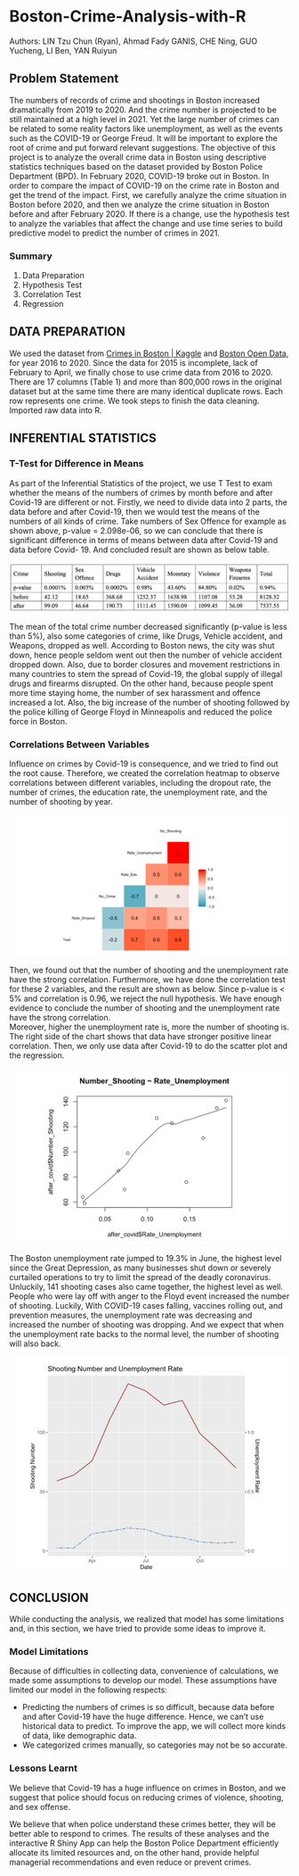 # Boston-Crime-Analysis-with-R

Authors: LIN Tzu Chun (Ryan), Ahmad Fady GANIS, CHE Ning, GUO Yucheng, LI Ben, YAN Ruiyun

## Problem Statement

The numbers of records of crime and shootings in Boston increased dramatically from 2019 to 2020. And the crime number is projected to be still maintained at a high level in 2021. Yet the large number of crimes can be related to some reality factors like unemployment, as well as the events such as the COVID-19 or George Freud. It will be important to explore the root of crime and put forward relevant suggestions. The objective of this project is to analyze the overall crime data in Boston using descriptive statistics techniques based on the dataset provided by Boston Police Department (BPD). In February 2020, COVID-19 broke out in Boston. In order to compare the impact of COVID-19 on the crime rate in Boston and get the trend of the impact. First, we carefully analyze the crime situation in Boston before 2020, and then we analyze the crime situation in Boston before and after February 2020. If there is a change, use the hypothesis test to analyze the variables that affect the change and use time series to build predictive model to predict the number of crimes in 2021.

### Summary
1. Data Preparation
2. Hypothesis Test
3. Correlation Test
4. Regression

## DATA PREPARATION

We used the dataset from [Crimes in Boston | Kaggle](https://www.kaggle.com/AnalyzeBoston/crimes-in-boston) and [Boston Open Data](https://www.mass.gov/crime-statistics), for year 2016 to 2020. Since the data for 2015 is incomplete, lack of February to April, we finally chose to use crime data from 2016 to 2020. There are 17 columns (Table 1) and more than 800,000 rows in the original dataset but at the same time there are many identical duplicate rows. Each row represents one crime. We took steps to finish the data cleaning.
Imported raw data into R.

## INFERENTIAL STATISTICS
### T-Test for Difference in Means

As part of the Inferential Statistics of the project, we use T Test to exam whether the means of the numbers of crimes by month before and after Covid-19 are different or not. Firstly, we need to divide data into 2 parts, the data before and after Covid-19, then we would test the means of the numbers of all kinds of crime. Take numbers of Sex Offence for example as shown above, p-value = 2.098e-06, so we can conclude that there is significant difference in terms of means between data after Covid-19 and data before Covid- 19. And concluded result are shown as below table.    

![T-Test Result](https://github.com/theryanlin/Boston-Crime-Analysis-with-R/blob/main/IMG/Screen%20Shot%202021-04-20%20at%2001.57.50.png)

The mean of the total crime number decreased significantly (p-value is less than 5%), also some categories of crime, like Drugs, Vehicle accident, and Weapons, dropped as well. According to Boston news, the city was shut down, hence people seldom went out then the number of vehicle accident dropped down. Also, due to border closures and movement restrictions in many countries to stem the spread of Covid-19, the global supply of illegal drugs and firearms disrupted. On the other hand, because people spent more time staying home, the number of sex harassment and offence increased a lot. Also, the big increase of the number of shooting followed by the police killing of George Floyd in Minneapolis and reduced the police force in Boston.

### Correlations Between Variables
Influence on crimes by Covid-19 is consequence, and we tried to find out the root cause. Therefore, we created the correlation heatmap to observe correlations between different variables, including the dropout rate, the number of crimes, the education rate, the unemployment rate, and the number of shooting by year. 

![Correlation Heat Map](https://github.com/theryanlin/Boston-Crime-Analysis-with-R/blob/main/IMG/Screen%20Shot%202021-04-20%20at%2001.58.05.png)

Then, we found out that the number of shooting and the unemployment rate have the strong correlation. Furthermore, we have done the correlation test for these 2 variables, and the result are shown as below. Since p-value is < 5% and correlation is 0.96, we reject the null hypothesis. We have enough evidence to conclude the number of shooting and the unemployment rate have the strong correlation.      
Moreover, higher the unemployment rate is, more the number of shooting is. The right side of the chart shows that data have stronger positive linear correlation. Then, we only use data after Covid-19 to do the scatter plot and the regression. 

![Regression](https://github.com/theryanlin/Boston-Crime-Analysis-with-R/blob/main/IMG/Screen%20Shot%202021-04-20%20at%2001.58.17.png)

The Boston unemployment rate jumped to 19.3% in June, the highest level since the Great Depression, as many businesses shut down or severely curtailed operations to try to limit the spread of the deadly coronavirus. Unluckily, 141 shooting cases also came together, the highest level as well.   
People who were lay off with anger to the Floyd event increased the number of shooting. Luckily, With COVID-19 cases falling, vaccines rolling out, and prevention measures, the unemployment rate was decreasing and increased the number of shooting was dropping. And we expect that when the unemployment rate backs to the normal level, the number of shooting will also back.

![Line Chart](https://github.com/theryanlin/Boston-Crime-Analysis-with-R/blob/main/IMG/Screen%20Shot%202021-04-20%20at%2001.58.28.png)

## CONCLUSION

While conducting the analysis, we realized that model has some limitations and, in this section, we have tried to provide some ideas to improve it.

### Model Limitations
Because of difficulties in collecting data, convenience of calculations, we made some assumptions to develop our model. These assumptions have limited our model in the following respects:
- Predicting the numbers of crimes is so difficult, because data before and after Covid-19 have the huge difference. Hence, we can’t use historical data to predict. To improve the app, we will collect more kinds of data, like demographic data.
- We categorized crimes manually, so categories may not be so accurate.

### Lessons Learnt
We believe that Covid-19 has a huge influence on crimes in Boston, and we suggest that police should focus on reducing crimes of violence, shooting, and sex offense.

We believe that when police understand these crimes better, they will be better able to respond to crimes. The results of these analyses and the interactive R Shiny App can help the Boston Police Department efficiently allocate its limited resources and, on the other hand, provide helpful managerial recommendations and even reduce or prevent crimes.
